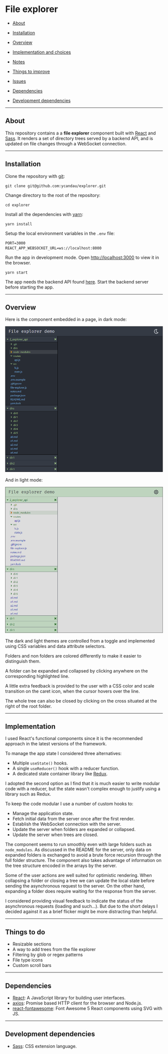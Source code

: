 # File explorer

- [About](#about)
- [Installation](#installation)
- [Overview](#overview)

- [Implementation and choices](#implementation-and-choices)
- [Notes](#notes)
- [Things to improve](#things-to-improve)
- [Issues](#issues)
- [Dependencies](#dependencies)
- [Development dependencies](#development-dependencies)

---

## About

This repository contains a a **file explorer** component built with [React](https://reactjs.org/) and [Sass](https://github.com/sass/dart-sass). It renders a set of directory trees served by a backend API, and is updated on file changes through a WebSocket connection.

---

## Installation

Clone the repository with [git](https://git-scm.com/):

```shell
git clone git@github.com:ycandau/explorer.git
```

Change directory to the root of the repository:

```shell
cd explorer
```

Install all the dependencies with [yarn](https://classic.yarnpkg.com/en/):

```shell
yarn install
```

Setup the local environment variables in the `.env` file:

```shell
PORT=3000
REACT_APP_WEBSOCKET_URL=ws://localhost:8000
```

Run the app in development mode. Open [http://localhost:3000](http://localhost:3000) to view it in the browser.

```shell
yarn start
```

The app needs the backend API found [here](https://github.com/ycandau/explorer_api). Start the backend server before starting the app.

---

## Overview

Here is the component embedded in a page, in dark mode:

![Dark mode](./doc/dark_mode.png)

And in light mode:

![Light mode](./doc/light_mode.png)

The dark and light themes are controlled from a toggle and implemented using CSS variables and data attribute selectors.

Folders and non folders are colored differently to make it easier to distinguish them.

A folder can be expanded and collapsed by clicking anywhere on the corresponding highlighted line.

A little extra feedback is provided to the user with a CSS color and scale transition on the caret icon, when the cursor hovers over the line.

The whole tree can also be closed by clicking on the cross situated at the right of the root folder.

---

## Implementation

I used React's functional components since it is the recommended approach in the latest versions of the framework.

To manage the app state I considered three alternatives:

- Multiple `useState()` hooks.
- A single `useReducer()` hook with a reducer function.
- A dedicated state container library like [Redux](https://redux.js.org/).

I adopted the second option as I find that it is much easier to write modular code with a reducer, but the state wasn't complex enough to justify using a library such as Redux.

To keep the code modular I use a number of custom hooks to:

- Manage the application state.
- Fetch initial data from the server once after the first render.
- Establish the WebSocket connection with the server.
- Update the server when folders are expanded or collapsed.
- Update the server when trees are closed.

The component seems to run smoothly even with large folders such as `node_modules`. As discussed in the README for the server, only data on expanded folders is exchanged to avoid a brute force recursion through the full folder structure. The component also takes advantage of information on the tree structure encoded in the arrays by the server.

Some of the user actions are well suited for optimistic rendering. When collapsing a folder or closing a tree we can update the local state before sending the asynchronous request to the server. On the other hand, expanding a folder does require waiting for the response from the server.

I considered providing visual feedback to indicate the status of the asynchronous requests (loading and such...). But due to the short delays I decided against it as a brief flicker might be more distracting than helpful.

---

## Things to do

- Resizable sections
- A way to add trees from the file explorer
- Filtering by glob or regex patterns
- File type icons
- Custom scroll bars

---

## Dependencies

- [React](https://reactjs.org/): A JavaScript library for building user interfaces.
- [axios](https://github.com/axios/axios): Promise based HTTP client for the browser and Node.js.
- [react-fontawesome](https://github.com/FortAwesome/react-fontawesome): Font Awesome 5 React components using SVG with JS.

---

## Development dependencies

- [Sass](https://github.com/sass/dart-sass): CSS extension language.
